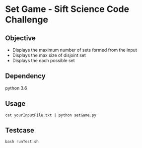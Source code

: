 
# Set Game - Sift Science Code Challenge

## Objective
* Displays the maximum number of sets formed from the input
* Displays the max size of disjoint set
* Displays the each possible set

## Dependency
python 3.6

## Usage  

```
cat yourInputFile.txt | python setGame.py
```
## Testcase

```
bash runTest.sh
```